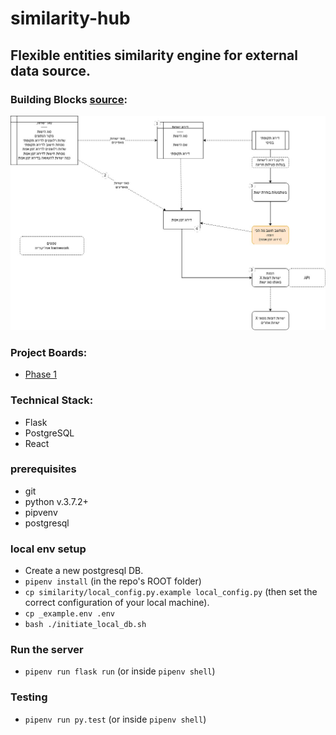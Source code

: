 # similarity-hub

## Flexible entities similarity engine for external data source.

### Building Blocks [source](https://drive.google.com/file/d/1Ny9az4KV069HtQ5flKEluE9qjzwvwnAG/view?usp=sharing):

<img src="https://raw.githubusercontent.com/noamoss/similarity-hub/main/similarity-v01.jpg" />

### Project Boards:
- [Phase 1](https://github.com/noamoss/similiarity-hub/projects/1)


### Technical Stack:
- Flask
- PostgreSQL
- React

### prerequisites
- git
- python v.3.7.2+
- pipvenv
- postgresql

### local env setup
- Create a new postgresql DB.
- `pipenv install` (in the repo's ROOT folder)
- `cp similarity/local_config.py.example local_config.py` (then set the correct configuration of your local machine).
- `cp _example.env .env`
- `bash ./initiate_local_db.sh`

### Run the server
- `pipenv run flask run` (or inside `pipenv shell`)


### Testing
- `pipenv run py.test` (or inside `pipenv shell`)

